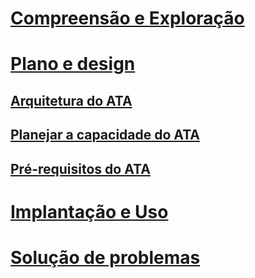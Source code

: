 # [Compreensão e Exploração](/advanced-threat-analytics/understand-explore/what-is-ata)
# [Plano e design](ata-architecture.md)
## [Arquitetura do ATA](ata-architecture.md)
## [Planejar a capacidade do ATA](ata-capacity-planning.md)
## [Pré-requisitos do ATA](ata-prerequisites.md)
# [Implantação e Uso](/advanced-threat-analytics/deploy-use/preinstall-ata)
# [Solução de problemas](/advanced-threat-analytics/troubleshoot/troubleshooting-ata-using-logs)


<!--HONumber=Aug16_HO5-->


